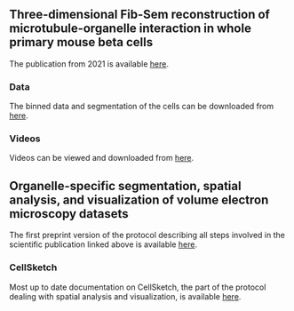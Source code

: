 ## Three-dimensional Fib-Sem reconstruction of microtubule-organelle interaction in whole primary mouse beta cells

The publication from 2021 is available [here](https://rupress.org/jcb/article/220/2/e202010039/211599/3D-FIB-SEM-reconstruction-of-microtubule-organelle).

### Data
The binned data and segmentation of the cells can be downloaded from [here](https://cloud.mpi-cbg.de/index.php/s/UJopHTRuh6f4wR8).

### Videos
Videos can be viewed and downloaded from [here](https://cloud.mpi-cbg.de/index.php/s/6I6ZGajOUJ2cnDo).

## Organelle-specific segmentation, spatial analysis, and visualization of volume electron microscopy datasets
The first preprint version of the protocol describing all steps involved in the scientific publication linked above is available [here](https://arxiv.org/abs/2303.03876).

### CellSketch

Most up to date documentation on CellSketch, the part of the protocol dealing with spatial analysis and visualization, is available [here](https://github.com/betaseg/cellsketch).
